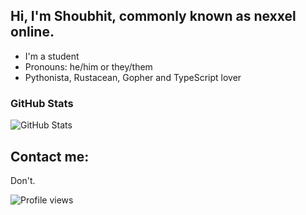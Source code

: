 ## Hi, I'm Shoubhit, commonly known as nexxel online.
- I'm a student
- Pronouns: he/him or they/them
- Pythonista, Rustacean, Gopher and TypeScript lover

### GitHub Stats

<img src="https://github-readme-stats.vercel.app/api?username=nexxeln&show_icons=true&theme=github_dark" alt="GitHub Stats" />

## Contact me:
Don't.

![Profile views](https://gpvc.arturio.dev/nexxeln)
